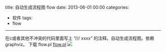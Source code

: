 title: 自动生成流程图 flow
date: 2013-06-01 00:00
categories:
- 软件
tags:
- flow
---
在c或者其他不冲突的代码里面写上 “/// xxxx” 的注释。自动生成流程图。依赖graphviz。
下载 flow.pl
[flow.pl](https://github.com/eexpress/eexp-bin/blob/master/flow.pl)
![](/pic/flow.pl.png)

